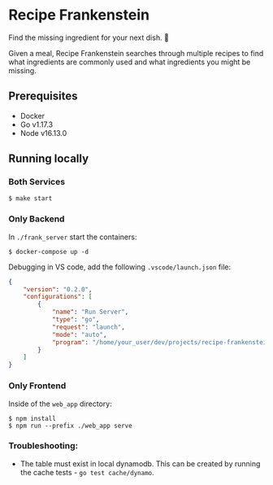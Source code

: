 # Recipe Frankenstein
Find the missing ingredient for your next dish. 🍜

Given a meal, Recipe Frankenstein searches through multiple recipes to find what ingredients are commonly used and what ingredients you might be missing.

## Prerequisites
- Docker
- Go v1.17.3
- Node v16.13.0

## Running locally
### Both Services
```
$ make start
```
### Only Backend
In `./frank_server` start the containers:
```
$ docker-compose up -d
```
Debugging in VS code, add the following `.vscode/launch.json` file:
```json
{
    "version": "0.2.0",
    "configurations": [
        {
            "name": "Run Server",
            "type": "go",
            "request": "launch",
            "mode": "auto",
            "program": "/home/your_user/dev/projects/recipe-frankenstein/frank_server/cmd/api/main.go"
        }
    ]
}
```
### Only Frontend
Inside of the `web_app` directory:
```
$ npm install
$ npm run --prefix ./web_app serve
```

### Troubleshooting:
- The table must exist in local dynamodb. This can be created by running the cache tests - `go test cache/dynamo`.
